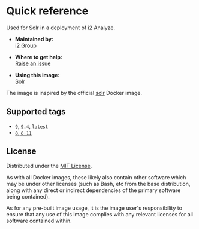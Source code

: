 # Quick reference

Used for Solr in a deployment of i2 Analyze.

* **Maintained by:**  
  [i2 Group](https://i2group.com/)

* **Where to get help:**  
  [Raise an issue](https://github.com/i2group/analyze-docker/issues?q=is%3Aissue+is%3Aopen)

* **Using this image:**  
  [Solr](https://i2group.github.io/analyze-containers/content/images%20and%20containers/solr.html)

The image is inspired by the official [solr](https://hub.docker.com/_/solr) Docker image.

## Supported tags

* [`9`, `9.4`, `latest`](https://github.com/i2group/analyze-docker/blob/main/images/solr/9.4/Dockerfile)
* [`8`, `8.11`](https://github.com/i2group/analyze-docker/blob/main/images/solr/8.11/Dockerfile)


## License

Distributed under the [MIT License](../../LICENSE).

As with all Docker images, these likely also contain other software which may be under other licenses (such as Bash, etc from the base distribution, along with any direct or indirect dependencies of the primary software being contained).

As for any pre-built image usage, it is the image user's responsibility to ensure that any use of this image complies with any relevant licenses for all software contained within.
